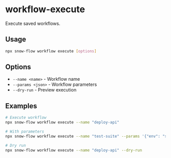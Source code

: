 # workflow-execute

Execute saved workflows.

## Usage
```bash
npx snow-flow workflow execute [options]
```

## Options
- `--name <name>` - Workflow name
- `--params <json>` - Workflow parameters
- `--dry-run` - Preview execution

## Examples
```bash
# Execute workflow
npx snow-flow workflow execute --name "deploy-api"

# With parameters
npx snow-flow workflow execute --name "test-suite" --params '{"env": "staging"}'

# Dry run
npx snow-flow workflow execute --name "deploy-api" --dry-run
```
